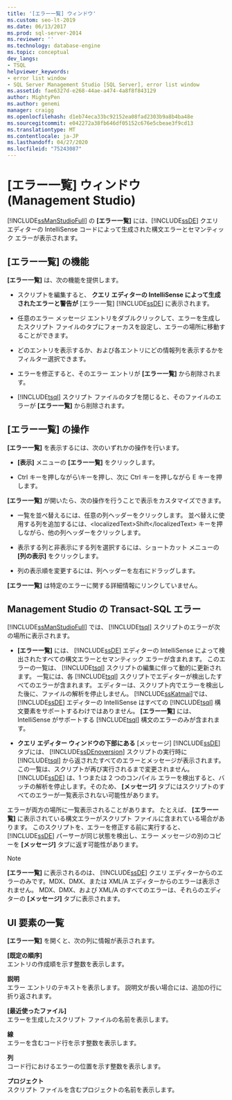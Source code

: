 ```yaml
---
title: '[エラー一覧] ウィンドウ'
ms.custom: seo-lt-2019
ms.date: 06/13/2017
ms.prod: sql-server-2014
ms.reviewer: ''
ms.technology: database-engine
ms.topic: conceptual
dev_langs:
- TSQL
helpviewer_keywords:
- error list window
- SQL Server Management Studio [SQL Server], error list window
ms.assetid: fae6327d-e268-44ae-a474-4a8f8f843129
author: MightyPen
ms.author: genemi
manager: craigg
ms.openlocfilehash: d1eb74eca33bc92152ea08fad2303b9a8b4ba48e
ms.sourcegitcommit: e042272a38fb646df05152c676e5cbeae3f9cd13
ms.translationtype: MT
ms.contentlocale: ja-JP
ms.lasthandoff: 04/27/2020
ms.locfileid: "75243087"
---
```

# <a name="error-list-window-management-studio"></a>[エラー一覧] ウィンドウ (Management Studio)
  [!INCLUDE[ssManStudioFull](../../includes/ssmanstudiofull-md.md)] の **[エラー一覧]** には、[!INCLUDE[ssDE](../../includes/ssde-md.md)] クエリ エディターの IntelliSense コードによって生成された構文エラーとセマンティック エラーが表示されます。  
  
## <a name="features-of-the-error-list"></a>[エラー一覧] の機能  
 **[エラー一覧]** は、次の機能を提供します。  
  
-   スクリプトを編集すると、 **クエリ エディターの IntelliSense によって生成されたエラーと警告が** [エラー一覧] [!INCLUDE[ssDE](../../includes/ssde-md.md)] に表示されます。  
  
-   任意のエラー メッセージ エントリをダブルクリックして、エラーを生成したスクリプト ファイルのタブにフォーカスを設定し、エラーの場所に移動することができます。  
  
-   どのエントリを表示するか、および各エントリにどの情報列を表示するかをフィルター選択できます。  
  
-   エラーを修正すると、そのエラー エントリが **[エラー一覧]** から削除されます。  
  
-   [!INCLUDE[tsql](../../includes/tsql-md.md)] スクリプト ファイルのタブを閉じると、そのファイルのエラーが **[エラー一覧]** から削除されます。  
  
## <a name="working-with-the-error-list"></a>[エラー一覧] の操作  
 **[エラー一覧]** を表示するには、次のいずれかの操作を行います。  
  
-   **[表示]** メニューの **[エラー一覧]** をクリックします。  
  
-   Ctrl キーを押しながら\\キーを押し、次に Ctrl キーを押しながら E キーを押します。  
  
 **[エラー一覧]** が開いたら、次の操作を行うことで表示をカスタマイズできます。  
  
-   一覧を並べ替えるには、任意の列ヘッダーをクリックします。 並べ替えに使用する列を追加するには、&lt;localizedText&gt;Shift&lt;/localizedText&gt; キーを押しながら、他の列ヘッダーをクリックします。  
  
-   表示する列と非表示にする列を選択するには、ショートカット メニューの **[列の表示]** をクリックします。  
  
-   列の表示順を変更するには、列ヘッダーを左右にドラッグします。  
  
 **[エラー一覧]** は特定のエラーに関する詳細情報にリンクしていません。  
  
## <a name="transact-sql-errors-in-management-studio"></a>Management Studio の Transact-SQL エラー  
 [!INCLUDE[ssManStudioFull](../../includes/ssmanstudiofull-md.md)] では、 [!INCLUDE[tsql](../../includes/tsql-md.md)] スクリプトのエラーが次の場所に表示されます。  
  
-   **[エラー一覧]** には、 [!INCLUDE[ssDE](../../includes/ssde-md.md)] エディターの IntelliSense によって検出されたすべての構文エラーとセマンティック エラーが含まれます。 このエラーの一覧は、 [!INCLUDE[tsql](../../includes/tsql-md.md)] スクリプトの編集に伴って動的に更新されます。 一覧には、各 [!INCLUDE[tsql](../../includes/tsql-md.md)] スクリプトでエディターが検出したすべてのエラーが含まれます。 エディターは、スクリプト内でエラーを検出した後に、ファイルの解析を停止しません。 [!INCLUDE[ssKatmai](../../includes/sskatmai-md.md)]では、 [!INCLUDE[ssDE](../../includes/ssde-md.md)] エディターの IntelliSense はすべての [!INCLUDE[tsql](../../includes/tsql-md.md)] 構文要素をサポートするわけではありません。 **[エラー一覧]** には、IntelliSense がサポートする [!INCLUDE[tsql](../../includes/tsql-md.md)] 構文のエラーのみが含まれます。  
  
-   **クエリ エディター ウィンドウの下部にある** [メッセージ] [!INCLUDE[ssDE](../../includes/ssde-md.md)] タブには、 [!INCLUDE[ssDEnoversion](../../includes/ssdenoversion-md.md)] スクリプトの実行時に [!INCLUDE[tsql](../../includes/tsql-md.md)] から返されたすべてのエラーとメッセージが表示されます。 この一覧は、スクリプトが再び実行されるまで変更されません。 [!INCLUDE[ssDE](../../includes/ssde-md.md)] は、1 つまたは 2 つのコンパイル エラーを検出すると、バッチの解析を停止します。そのため、 **[メッセージ]** タブにはスクリプトのすべてのエラーが一覧表示されない可能性があります。  
  
 エラーが両方の場所に一覧表示されることがあります。 たとえば、 **[エラー一覧]** に表示されている構文エラーがスクリプト ファイルに含まれている場合があります。 このスクリプトを、エラーを修正する前に実行すると、 [!INCLUDE[ssDE](../../includes/ssde-md.md)] パーサーが同じ状態を検出し、エラー メッセージの別のコピーを **[メッセージ]** タブに返す可能性があります。  
  
> [!NOTE]  
>  **[エラー一覧]** に表示されるのは、 [!INCLUDE[ssDE](../../includes/ssde-md.md)] クエリ エディターからのエラーのみです。MDX、DMX、または XML/A エディターからのエラーは表示されません。 MDX、DMX、および XML/A のすべてのエラーは、それらのエディターの **[メッセージ]** タブに表示されます。  
  
## <a name="uielement-list"></a>UI 要素の一覧  
 **[エラー一覧]** を開くと、次の列に情報が表示されます。  
  
 **[既定の順序]**  
 エントリの作成順を示す整数を表示します。  
  
 **説明**  
 エラー エントリのテキストを表示します。 説明文が長い場合には、追加の行に折り返されます。  
  
 **[最近使ったファイル]**  
 エラーを生成したスクリプト ファイルの名前を表示します。  
  
 **線**  
 エラーを含むコード行を示す整数を表示します。  
  
 **列**  
 コード行におけるエラーの位置を示す整数を表示します。  
  
 **プロジェクト**  
 スクリプト ファイルを含むプロジェクトの名前を表示します。  

